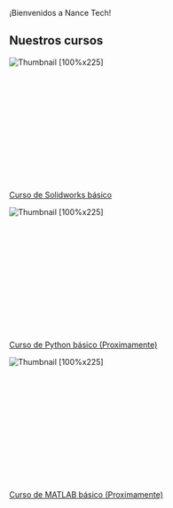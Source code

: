 <!-- 
.. title: Nance Tech
.. slug: hola-mundo
.. date: 2017-07-03 17:09:39 UTC-05:00
.. tags: 
.. category: 
.. link: 
.. description: 
.. type: text
-->

¡Bienvenidos a Nance Tech!

## Nuestros cursos

<div class="col-md-4 course-box">
  <div class="card mb-4 box-shadow">
    <img class="card-img-top" data-src="holder.js/100px225?theme=thumb&amp;bg=55595c&amp;fg=eceeef&amp;text=Thumbnail" alt="Thumbnail [100%x225]" style="height: 225px; width: 100%; display: block;" src="/img/slide/sld01.jpg">
    <div class="card-body">
      <p class="course-title">
        <a href="/stories/cad-basico/" title=""> Curso de Solidworks básico</a>
      </p>
<!--       <div class="d-flex justify-content-between align-items-center">
        <div class="btn-group">
          <button type="button" class="btn btn-sm btn-outline-secondary">View</button>
          <button type="button" class="btn btn-sm btn-outline-secondary">Edit</button>
        </div>
        <small class="text-muted">9 mins</small>
      </div> -->
    </div>
  </div>
</div>


<div class="col-md-4">
  <div class="card mb-4 box-shadow">
    <img class="card-img-top" data-src="holder.js/100px225?theme=thumb&amp;bg=55595c&amp;fg=eceeef&amp;text=Thumbnail" alt="Thumbnail [100%x225]" style="height: 225px; width: 100%; display: block;" src="/img/slide/sld05.jpg">
    <div class="card-body">
      <p class="card-text"> <font color="#0000ff">
        <a href="/stories/python/" title=""> Curso de Python básico (Proximamente) </a>
      </font></p>
<!--       <div class="d-flex justify-content-between align-items-center">
        <div class="btn-group">
          <button type="button" class="btn btn-sm btn-outline-secondary">View</button>
          <button type="button" class="btn btn-sm btn-outline-secondary">Edit</button>
        </div>
        <small class="text-muted">9 mins</small>
      </div> -->
    </div>
  </div>
</div>


<div class="col-md-4">
  <div class="card mb-4 box-shadow">
    <img class="card-img-top" data-src="holder.js/100px225?theme=thumb&amp;bg=55595c&amp;fg=eceeef&amp;text=Thumbnail" alt="Thumbnail [100%x225]" style="height: 225px; width: 100%; display: block;" src="/img/slide/sld04.png">
    <div class="card-body">
      <p class="card-text"> <font color="#0000ff">
        <a href="/stories/matlab-basico/" title=""> Curso de MATLAB básico (Proximamente) </a>
      </font></p>
<!--       <div class="d-flex justify-content-between align-items-center">
        <div class="btn-group">
          <button type="button" class="btn btn-sm btn-outline-secondary">View</button>
          <button type="button" class="btn btn-sm btn-outline-secondary">Edit</button>
        </div>
        <small class="text-muted">9 mins</small>
      </div> -->
    </div>
  </div>
</div>
